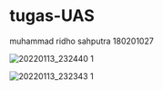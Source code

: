 # tugas-UAS
muhammad ridho sahputra
180201027

![20220113_232440 1](https://user-images.githubusercontent.com/44701017/149360539-ea1bc3fb-8667-4ba7-b9c6-306059dfb675.gif)


![20220113_232343 1](https://user-images.githubusercontent.com/44701017/149361202-c44b56d9-b975-4483-b29f-fee516b4a35d.gif)
